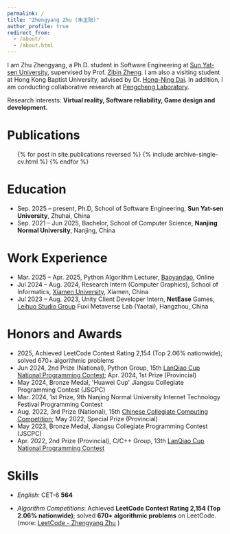 ```yaml
---
permalink: /
title: "Zhengyang Zhu (朱正阳)"
author_profile: true
redirect_from: 
  - /about/
  - /about.html
---
```


I am Zhu Zhengyang, a Ph.D. student in Software Engineering at [Sun Yat-sen University](https://www.sysu.edu.cn/sysuen/), supervised by Prof. [Zibin Zheng](https://scholar.google.com/citations?user=zWnsNrkAAAAJ&hl=en). I am also a visiting student at Hong Kong Baptist University, advised by Dr. [Hong-Ning Dai](https://www.henrylab.net/). In addition, I am conducting collaborative research at [Pengcheng Laboratory](https://www.pcl.ac.cn/).

Research interests: **Virtual reality, Software reliability, Game design and development.**

Publications
======

  <ul>{% for post in site.publications reversed %}
    {% include archive-single-cv.html %}
  {% endfor %}</ul>

Education
======

- Sep. 2025 – present, Ph.D, School of Software Engineering, **Sun Yat-sen University**, Zhuhai, China
- Sep. 2021 – Jun 2025, Bachelor, School of Computer Science, **Nanjing Normal University**, Nanjing, China

# Work Experience

- Mar. 2025 – Apr. 2025, Python Algorithm Lecturer, [Baoyandao](https://www.baoyandao.com/), Online
- Jul 2024 – Aug. 2024, Research Intern (Computer Graphics), School of Informatics, [Xiamen University](https://www.xmu.edu.cn/), Xiamen, China
- Jul 2023 – Aug. 2023, Unity Client Developer Intern, **NetEase** Games, [Leihuo Studio Group](https://leihuo.163.com/) Fuxi Metaverse Lab (Yaotai), Hangzhou, China

# Honors and Awards

- 2025, Achieved LeetCode Contest Rating 2,154 (Top 2.06% nationwide); solved 670+ algorithmic problems
- Jun 2024, 2nd Prize (National), Python Group, 15th [ LanQiao Cup National Programming Contest](https://dasai.lanqiao.cn/); Apr. 2024, 1st Prize (Provincial)
- May 2024, Bronze Medal, 'Huawei Cup' Jiangsu Collegiate Programming Contest (JSCPC)
- Mar. 2024, 1st Prize, 9th Nanjing Normal University Internet Technology Festival Programming Contest
- Aug. 2022, 3rd Prize (National), 15th [Chinese Collegiate Computing Competition](https://jsjds.blcu.edu.cn/index.htm); May 2022, Special Prize (Provincial)
- May 2023, Bronze Medal, Jiangsu Collegiate Programming Contest (JSCPC) 
- Apr. 2022, 2nd Prize (Provincial), C/C++ Group, 13th [LanQiao Cup National Programming Contest](https://dasai.lanqiao.cn/)

# Skills

- *English*: CET-6 **564**

- *Algorithm Competitions*: Achieved **LeetCode Contest Rating 2,154 (Top 2.06% nationwide)**; solved **670+ algorithmic problems** on LeetCode. (more: [LeetCode - Zhengyang Zhu](https://leetcode.cn/u/interesting-jacksonurs/) )

